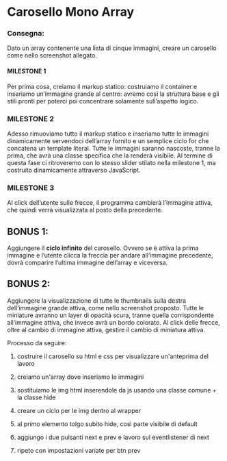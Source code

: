 Carosello Mono Array
===

### Consegna:
Dato un array contenente una lista di cinque immagini, creare un carosello come nello screenshot allegato.

#### MILESTONE 1
Per prima cosa, creiamo il markup statico: costruiamo il container e inseriamo un’immagine grande al centro: avremo così la struttura base e gli stili pronti per poterci poi concentrare solamente sull’aspetto logico.

### MILESTONE 2
Adesso rimuoviamo tutto il markup statico e inseriamo tutte le immagini dinamicamente servendoci dell’array fornito e un semplice ciclo for che concatena un template literal.
Tutte le immagini saranno nascoste, tranne la prima, che avrà una classe specifica che la renderà visibile.
Al termine di questa fase ci ritroveremo con lo stesso slider stilato nella milestone 1, ma costruito dinamicamente attraverso JavaScript.

### MILESTONE 3
Al click dell’utente sulle frecce, il programma cambierà l’immagine attiva, che quindi verrà visualizzata al posto della precedente.

## BONUS 1:
Aggiungere il **ciclo infinito** del carosello. Ovvero se è attiva la prima immagine e l’utente clicca la freccia per andare all’immagine precedente, dovrà comparire l’ultima immagine dell’array e viceversa.

## BONUS 2:
Aggiungere la visualizzazione di tutte le thumbnails sulla destra dell’immagine grande attiva, come nello screenshot proposto. Tutte le miniature avranno un layer di opacità scura, tranne quella corrispondente all’immagine attiva, che invece avrà un bordo colorato.
Al click delle frecce, oltre al cambio di immagine attiva, gestire il cambio di miniatura attiva.


Processo da seguire: 

1. costruire il carosello su html e css per visualizzare un'anteprima del lavoro

2. creiamo un'array dove inseriamo le immagini

3. sostituiamo le img html inserendole da js usando una classe comune + la classe hide

4. creare un ciclo per le img dentro al wrapper

5. al primo elemento tolgo subito hide, così parte visibile di default

6. aggiungo i due pulsanti next e prev e lavoro sul eventlistener di next 

7. ripeto con impostazioni variate per btn prev
